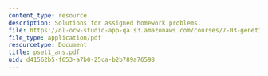 ```yaml
---
content_type: resource
description: Solutions for assigned homework problems.
file: https://ol-ocw-studio-app-qa.s3.amazonaws.com/courses/7-03-genetics-fall-2004/d41562b5f653a7b025cab2b789a76598_pset1_ans.pdf
file_type: application/pdf
resourcetype: Document
title: pset1_ans.pdf
uid: d41562b5-f653-a7b0-25ca-b2b789a76598
---
```

